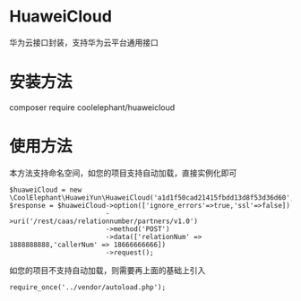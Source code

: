 # HuaweiCloud
华为云接口封装，支持华为云平台通用接口

# 安装方法
composer require coolelephant/huaweicloud

# 使用方法
本方法支持命名空间，如您的项目支持自动加载，直接实例化即可
```
$huaweiCloud = new \CoolElephant\HuaweiYun\HuaweiCloud('a1d1f50cad21415fbdd13d8f53d36d60','cfc881cc704c4fba8d8fef5788e03e6b');
$response = $huaweiCloud->option(['ignore_errors'=>true,'ssl'=>false])
                        ->uri('/rest/caas/relationnumber/partners/v1.0')
                        ->method('POST')
                        ->data(['relationNum' => 1888888888,'callerNum' => 18666666666])
                        ->request();
```

如您的项目不支持自动加载，则需要再上面的基础上引入
```
require_once('../vendor/autoload.php');
```
